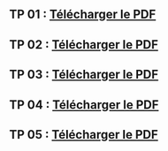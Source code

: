## TP 01 : [Télécharger le PDF](https://raw.githubusercontent.com/donovaneHoute/IUT-Initiation_au_dev/main/docs/tp01.pdf)
## TP 02 : [Télécharger le PDF](https://raw.githubusercontent.com/donovaneHoute/IUT-Initiation_au_dev/main/docs/tp02.pdf)
## TP 03 : [Télécharger le PDF](https://raw.githubusercontent.com/donovaneHoute/IUT-Initiation_au_dev/main/docs/tp03.pdf)
## TP 04 : [Télécharger le PDF](https://raw.githubusercontent.com/donovaneHoute/IUT-Initiation_au_dev/main/docs/tp04.pdf)
## TP 05 : [Télécharger le PDF](https://raw.githubusercontent.com/donovaneHoute/IUT-Initiation_au_dev/main/docs/tp05.pdf)
